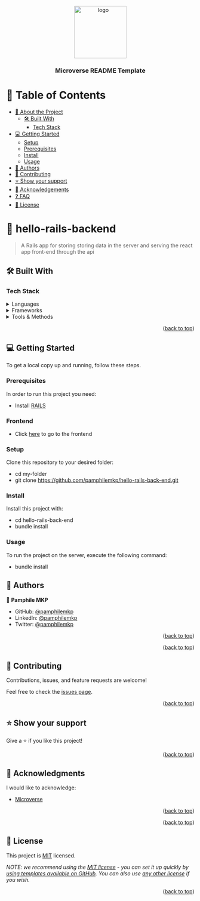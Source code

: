 <a name="readme-top"></a>

<!--
HOW TO USE:
This is an example of how you may give instructions on setting up your project locally.

Modify this file to match your project and remove sections that don't apply.

REQUIRED SECTIONS:
- Table of Contents
- About the Project
  - Built With
  - Live Demo
- Getting Started
- Authors
- Future Features
- Contributing
- Show your support
- Acknowledgements
- License

After you're finished please remove all the comments and instructions!
-->

<div align="center">

  <img src="murple_logo.png" alt="logo" width="140"  height="auto" />
  <br/>

  <h3><b>Microverse README Template</b></h3>

</div>

<!-- TABLE OF CONTENTS -->

# 📗 Table of Contents

- [📖 About the Project](#about-project)
  - [🛠 Built With](#built-with)
    - [Tech Stack](#tech-stack)
- [💻 Getting Started](#getting-started)
  - [Setup](#setup)
  - [Prerequisites](#prerequisites)
  - [Install](#install)
  - [Usage](#usage)
- [👥 Authors](#authors)
- [🤝 Contributing](#contributing)
- [⭐️ Show your support](#support)
- [🙏 Acknowledgements](#acknowledgements)
- [❓ FAQ](#faq)
- [📝 License](#license)

<!-- PROJECT DESCRIPTION -->

# 📖 hello-rails-backend <a name="about-project"></a>

> A Rails app for storing storing data in the server and serving the react app front-end through the api
## 🛠 Built With <a name="built-with"></a>

### Tech Stack <a name="tech-stack"></a>
<details>
  <summary>Languages</summary>
  <ul>
    <li><a href="https://www.ruby-lang.org/en/">RUBY</a></li>
  </ul>
</details>

<details>
  <summary>Frameworks</summary>
  <ul>
    <li><a href="https://rubyonrails.org/">Rails</a></li>
  </ul>
</details>

<details>
  <summary>Tools & Methods</summary>
  <ul>
    <li><a href="https://git-scm.com/">Git</a></li>
    <li><a href="https://github.com/">Github</a></li>
  </ul>
</details>

<p align="right">(<a href="#readme-top">back to top</a>)</p>

<!-- GETTING STARTED -->

## 💻 Getting Started <a name="getting-started"></a>

To get a local copy up and running, follow these steps.

### Prerequisites

In order to run this project you need:
 
 - Install [RAILS](https://rubyonrails.org/)

### Frontend
 - Click [here](https://github.com/Pamphilemkp/hello-react-front-end/tree/frotend) to go to the frontend 
### Setup

Clone this repository to your desired folder:


  - cd my-folder
  - git clone https://github.com/pamphilemkp/hello-rails-back-end.git


### Install

Install this project with:

  - cd hello-rails-back-end
  - bundle install


### Usage

To run the project on the server, execute the following command:

  - bundle install

<!-- AUTHORS -->

## 👥 Authors <a name="authors"></a>

👤 **Pamphile MKP**

- GitHub: [@pamphilemkp](https://github.com/pamphilemkp)
- LinkedIn: [@pamphilemkp](https://www.linkedin.com/in/pamphile-musonda)
- Twitter: [@pamphilemkp](https://twitter.com/pamphilemkp)

<p align="right">(<a href="#readme-top">back to top</a>)</p>

<p align="right">(<a href="#readme-top">back to top</a>)</p>

<!-- CONTRIBUTING -->

## 🤝 Contributing <a name="contributing"></a>

Contributions, issues, and feature requests are welcome!

Feel free to check the [issues page](../../issues/).

<p align="right">(<a href="#readme-top">back to top</a>)</p>

<!-- SUPPORT -->

## ⭐️ Show your support <a name="support"></a>
Give a ⭐️ if you like this project!

<p align="right">(<a href="#readme-top">back to top</a>)</p>

<!-- ACKNOWLEDGEMENTS -->

## 🙏 Acknowledgments <a name="acknowledgements"></a>

I would like to acknowledge:
- [Microverse](https://www.microverse.org/)

<p align="right">(<a href="#readme-top">back to top</a>)</p>

<p align="right">(<a href="#readme-top">back to top</a>)</p>

<!-- LICENSE -->

## 📝 License <a name="license"></a>

This project is [MIT](./LICENSE) licensed.

_NOTE: we recommend using the [MIT license](https://choosealicense.com/licenses/mit/) - you can set it up quickly by [using templates available on GitHub](https://docs.github.com/en/communities/setting-up-your-project-for-healthy-contributions/adding-a-license-to-a-repository). You can also use [any other license](https://choosealicense.com/licenses/) if you wish._

<p align="right">(<a href="#readme-top">back to top</a>)</p>
